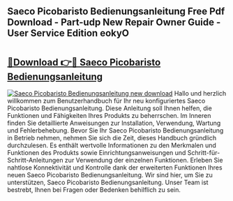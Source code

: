 ## Saeco Picobaristo Bedienungsanleitung Free Pdf Download - Part-udp New Repair Owner Guide - User Service Edition eokyO

# <h2><a href="http://df0mqe.blite.top/?on=Saeco+Picobaristo+Bedienungsanleitung">🔗Download 👉🔴 Saeco Picobaristo Bedienungsanleitung</a></h2>

[![Saeco Picobaristo Bedienungsanleitung new download](https://i.imgur.com/lujVjoI.png)](http://df0mqe.blite.top/?on=Saeco+Picobaristo+Bedienungsanleitung)
Hallo und herzlich willkommen zum Benutzerhandbuch für Ihr neu konfiguriertes Saeco Picobaristo Bedienungsanleitung. Diese Anleitung soll Ihnen helfen, die Funktionen und Fähigkeiten Ihres Produkts zu beherrschen. Im Inneren finden Sie detaillierte Anweisungen zur Installation, Verwendung, Wartung und Fehlerbehebung. Bevor Sie Ihr Saeco Picobaristo Bedienungsanleitung in Betrieb nehmen, nehmen Sie sich die Zeit, dieses Handbuch gründlich durchzulesen. Es enthält wertvolle Informationen zu den Merkmalen und Funktionen des Produkts sowie Einrichtungsanweisungen und Schritt-für-Schritt-Anleitungen zur Verwendung der einzelnen Funktionen. Erleben Sie nahtlose Konnektivität und Kontrolle dank der erweiterten Funktionen Ihres neuen Saeco Picobaristo Bedienungsanleitung. Wir sind hier, um Sie zu unterstützen, Saeco Picobaristo Bedienungsanleitung. Unser Team ist bestrebt, Ihnen bei Fragen oder Bedenken behilflich zu sein.
